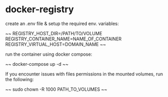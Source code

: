 # docker-registry


create an .env file & setup the required env. variables:

~~
REGISTRY_HOST_DIR=/PATH/TO/VOLUME
REGISTRY_CONTAINER_NAME=NAME_OF_CONTAINER
REGISTRY_VIRTUAL_HOST=DOMAIN_NAME
~~

run the container using docker compose:

~~
docker-compose up -d
~~

If you encounter issues with files permissions in the mounted volumes, run the following:

~~
sudo chown -R 1000 PATH_TO_VOLUMES
~~

